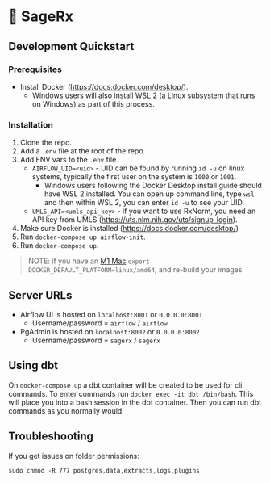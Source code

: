 # 🌿 SageRx

## Development Quickstart

### Prerequisites

- Install Docker (https://docs.docker.com/desktop/).
    - Windows users will also install WSL 2 (a Linux subsystem that runs on Windows) as part of this process.

### Installation

1. Clone the repo.
2. Add a `.env` file at the root of the repo.
3. Add ENV vars to the `.env` file.
    - `AIRFLOW_UID=<uid>` - UID can be found by running `id -u` on linux systems, typically the first user on the system is `1000` or `1001`.
        - Windows users following the Docker Desktop install guide should have WSL 2 installed.  You can open up command line, type `wsl` and then within WSL 2, you can enter `id -u` to see your UID.
    - `UMLS_API=<umls_api_key>` - if you want to use RxNorm, you need an API key from UMLS (https://uts.nlm.nih.gov/uts/signup-login).
4. Make sure Docker is installed (https://docs.docker.com/desktop/)
5. Run `docker-compose up airflow-init`.
6. Run `docker-compose up`.

> NOTE: if you have an [M1 Mac](https://stackoverflow.com/questions/62807717/how-can-i-solve-postgresql-scram-authentication-problem) `export DOCKER_DEFAULT_PLATFORM=linux/amd64`, and re-build your images

## Server URLs

- Airflow UI is hosted on `localhost:8001` or `0.0.0.0:8001`
    - Username/password = `airflow` / `airflow`
- PgAdmin is hosted on `localhost:8002` or `0.0.0.0:8002`
    - Username/password = `sagerx` / `sagerx`

## Using dbt

On `docker-compose up` a dbt container will be created to be used for cli commands. To enter commands run `docker exec -it dbt /bin/bash`. This will place you into a bash session in the dbt container. Then you can run dbt commands as you normally would.

## Troubleshooting

If you get issues on folder permissions:

`sudo chmod -R 777 postgres,data,extracts,logs,plugins`
